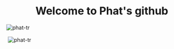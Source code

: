 <h1 align="center">Welcome to Phat's github</h1>
<p align="left"> <img src="https://komarev.com/ghpvc/?username=phat-tr&label=Profile%20views&color=0e75b6&style=flat" alt="phat-tr" /> </p>




<p>&nbsp;<img align="center" src="https://github-readme-stats.vercel.app/api?username=phat-tr&show_icons=true&locale=en" alt="phat-tr" /></p>


